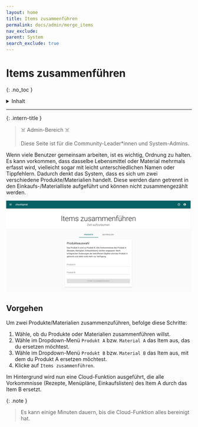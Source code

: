```yaml
---
layout: home
title: Items zusammenführen
permalink: docs/admin/merge_items
nav_exclude: 
parent: System
search_exclude: true
---
```

# Items zusammenführen
{: .no_toc }

<details markdown="block">
  <summary>
    Inhalt
  </summary>
  {: .text-delta }
- TOC
{:toc}
</details>

---

{: .intern-title }

> ☠️ Admin-Bereich ☠️
>
>Diese Seite ist für die Community-Leader\*innen und System-Admins.


Wenn viele Benutzer gemeinsam arbeiten, ist es wichtig, Ordnung zu halten. Es kann vorkommen, dass dasselbe Lebensmittel oder Material mehrmals erfasst wird, vielleicht sogar mit leicht unterschiedlichen Namen oder Tippfehlern. Dadurch denkt das System, dass es sich um zwei verschiedene Produkte/Materialien handelt. Diese werden dann getrennt in den Einkaufs-/Materialliste aufgeführt und können nicht zusammengezählt werden.

![Items zusammenführen](https://github.com/chuchipirat/chuchipirat.github.io/blob/main/docs/admin/_images/merge_items.png?raw=true)
## Vorgehen

Um zwei Produkte/Materialien zusammenzuführen, befolge diese Schritte:

1. Wähle, ob du Produkte oder Materialien zusammenführen willst.
2. Wähle im Dropdown-Menü `Produkt A` bzw. `Material A` das Item aus, das du ersetzen möchtest.
3. Wähle im Dropdown-Menü `Produkt B` bzw. `Material B` das Item aus, mit dem du Produkt A ersetzen möchtest.
4. Klicke auf `Items zusammenführen`.

Im Hintergrund wird nun eine Cloud-Funktion ausgeführt, die alle Vorkommnisse (Rezepte, Menüpläne, Einkaufslisten) des Item A durch das Item B ersetzt.

{: .note }  

> Es kann einige Minuten dauern, bis die Cloud-Funktion alles bereinigt hat.